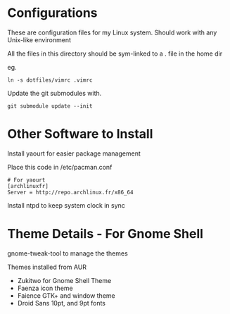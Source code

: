 Configurations
==============

These are configuration files for my Linux system. Should work with any Unix-like environment

All the files in this directory should be sym-linked to a . file in the home dir

eg.

```
ln -s dotfiles/vimrc .vimrc
```

Update the git submodules with.

```
git submodule update --init 
```

Other Software to Install
=========================

Install yaourt for easier package management

Place this code in /etc/pacman.conf

```
# For yaourt
[archlinuxfr]
Server = http://repo.archlinux.fr/x86_64
```

Install ntpd to keep system clock in sync


Theme Details - For Gnome Shell
===============================

gnome-tweak-tool to manage the themes

Themes installed from AUR

- Zukitwo for Gnome Shell Theme
- Faenza icon theme
- Faience GTK+ and window theme
- Droid Sans 10pt, and 9pt fonts
